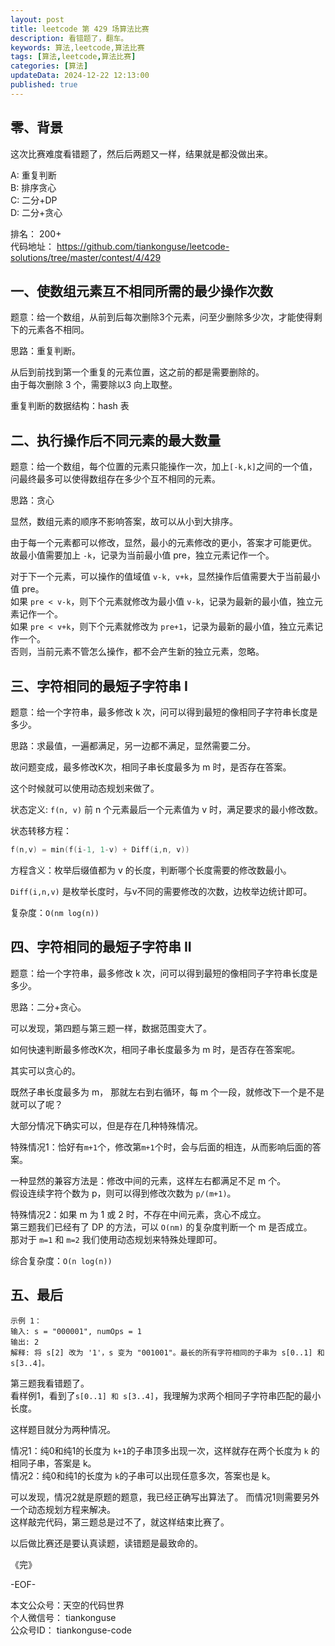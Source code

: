 ```yaml
---
layout: post  
title: leetcode 第 429 场算法比赛  
description: 看错题了，翻车。  
keywords: 算法,leetcode,算法比赛  
tags: [算法,leetcode,算法比赛]  
categories: [算法]  
updateData: 2024-12-22 12:13:00  
published: true  
---
```



## 零、背景  


这次比赛难度看错题了，然后后两题又一样，结果就是都没做出来。  


A: 重复判断  
B: 排序贪心  
C: 二分+DP  
D: 二分+贪心  


排名： 200+  
代码地址： https://github.com/tiankonguse/leetcode-solutions/tree/master/contest/4/429  


## 一、使数组元素互不相同所需的最少操作次数  


题意：给一个数组，从前到后每次删除3个元素，问至少删除多少次，才能使得剩下的元素各不相同。  


思路：重复判断。  


从后到前找到第一个重复的元素位置，这之前的都是需要删除的。  
由于每次删除 3 个，需要除以3 向上取整。  


重复判断的数据结构：hash 表  


## 二、执行操作后不同元素的最大数量  


题意：给一个数组，每个位置的元素只能操作一次，加上`[-k,k]`之间的一个值，问最终最多可以使得数组存在多少个互不相同的元素。  


思路：贪心  


显然，数组元素的顺序不影响答案，故可以从小到大排序。  


由于每一个元素都可以修改，显然，最小的元素修改的更小，答案才可能更优。  
故最小值需要加上 `-k`，记录为当前最小值 pre，独立元素记作一个。  


对于下一个元素，可以操作的值域值 `v-k, v+k`，显然操作后值需要大于当前最小值 pre。  
如果 `pre < v-k`，则下个元素就修改为最小值 `v-k`，记录为最新的最小值，独立元素记作一个。  
如果 `pre < v+k`，则下个元素就修改为 `pre+1`，记录为最新的最小值，独立元素记作一个。  
否则，当前元素不管怎么操作，都不会产生新的独立元素，忽略。  


## 三、字符相同的最短子字符串 I  


题意：给一个字符串，最多修改 k 次，问可以得到最短的像相同子字符串长度是多少。  


思路：求最值，一遍都满足，另一边都不满足，显然需要二分。  


故问题变成，最多修改K次，相同子串长度最多为 m 时，是否存在答案。  


这个时候就可以使用动态规划来做了。  


状态定义: `f(n, v)` 前 n 个元素最后一个元素值为 v 时，满足要求的最小修改数。  


状态转移方程：  


```cpp
f(n,v) = min(f(i-1, 1-v) + Diff(i,n, v))
```


方程含义：枚举后缀值都为 v 的长度，判断哪个长度需要的修改数最小。  


`Diff(i,n,v)` 是枚举长度时，与v不同的需要修改的次数，边枚举边统计即可。  


复杂度：`O(nm log(n))`  


## 四、字符相同的最短子字符串 II  


题意：给一个字符串，最多修改 k 次，问可以得到最短的像相同子字符串长度是多少。  


思路：二分+贪心。  


可以发现，第四题与第三题一样，数据范围变大了。  


如何快速判断最多修改K次，相同子串长度最多为 m 时，是否存在答案呢。  


其实可以贪心的。  


既然子串长度最多为 m， 那就左右到右循环，每 m 个一段，就修改下一个是不是就可以了呢？  


大部分情况下确实可以，但是存在几种特殊情况。  


特殊情况1：恰好有`m+1`个，修改第`m+1`个时，会与后面的相连，从而影响后面的答案。  


一种显然的兼容方法是：修改中间的元素，这样左右都满足不足 m 个。  
假设连续字符个数为 p，则可以得到修改次数为 `p/(m+1)`。  


特殊情况2：如果 m 为 1 或 2 时，不存在中间元素，贪心不成立。  
第三题我们已经有了 DP 的方法，可以 `O(nm)` 的复杂度判断一个 m 是否成立。  
那对于 `m=1` 和 `m=2` 我们使用动态规划来特殊处理即可。  


综合复杂度：`O(n log(n))`



## 五、最后  


```text
示例 1：
输入: s = "000001", numOps = 1
输出: 2
解释: 将 s[2] 改为 '1'，s 变为 "001001"。最长的所有字符相同的子串为 s[0..1] 和 s[3..4]。
```


第三题我看错题了。  
看样例1，看到了`s[0..1] 和 s[3..4]`，我理解为求两个相同子字符串匹配的最小长度。  


这样题目就分为两种情况。  


情况1：纯0和纯1的长度为 `k+1`的子串顶多出现一次，这样就存在两个长度为 `k` 的相同子串，答案是 k。  
情况2：纯0和纯1的长度为 `k`的子串可以出现任意多次，答案也是 k。  


可以发现，情况2就是原题的题意，我已经正确写出算法了。 
而情况1则需要另外一个动态规划方程来解决。  
这样敲完代码，第三题总是过不了，就这样结束比赛了。  


以后做比赛还是要认真读题，读错题是最致命的。  




《完》  


-EOF-  

本文公众号：天空的代码世界  
个人微信号： tiankonguse  
公众号ID： tiankonguse-code  
  